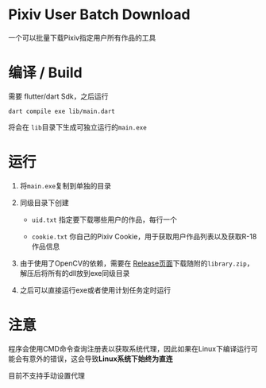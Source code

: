# Pixiv User Batch Download

一个可以批量下载Pixiv指定用户所有作品的工具


# 编译 / Build

需要 flutter/dart Sdk，之后运行

`dart compile exe lib/main.dart`

将会在 `lib`目录下生成可独立运行的`main.exe`

# 运行

1. 将`main.exe`复制到单独的目录

2. 同级目录下创建

    - `uid.txt`  指定要下载哪些用户的作品，每行一个

    - `cookie.txt`  你自己的Pixiv Cookie，用于获取用户作品列表以及获取R-18作品信息

3. 由于使用了OpenCV的依赖，需要在 [Release页面](https://github.com/PeanutMelonSeedBigAlmond/PixivUserBatchDownloader/releases)下载随附的`library.zip`，解压后将所有的dll放到exe同级目录
   
4. 之后可以直接运行exe或者使用计划任务定时运行

# 注意

程序会使用CMD命令查询注册表以获取系统代理，因此如果在Linux下编译运行可能会有意外的错误，这会导致**Linux系统下始终为直连**

目前不支持手动设置代理
